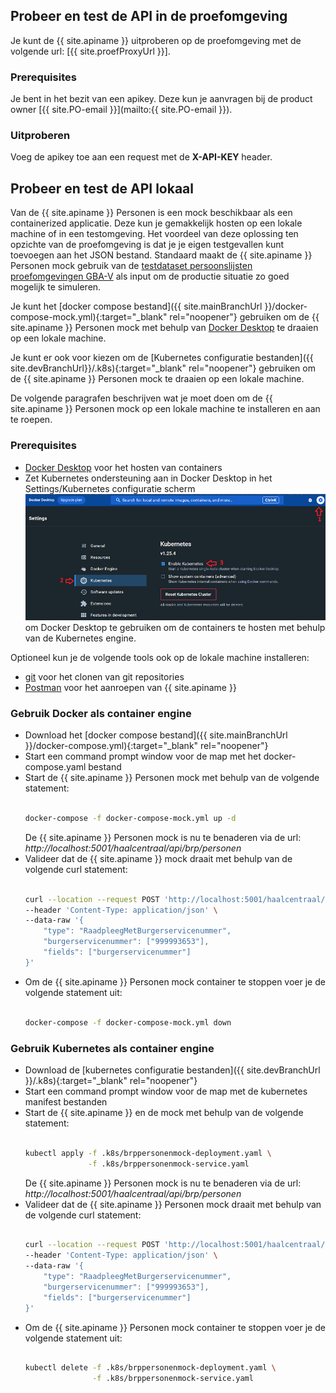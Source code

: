 ## Probeer en test de API in de proefomgeving

Je kunt de {{ site.apiname }} uitproberen op de proefomgeving met de volgende url: [{{ site.proefProxyUrl }}]. 

### Prerequisites
Je bent in het bezit van een apikey. Deze kun je aanvragen bij de product owner [{{ site.PO-email }}](mailto:{{ site.PO-email }}). 

### Uitproberen
Voeg de apikey toe aan een request met de __X-API-KEY__ header.

## Probeer en test de API lokaal

Van de {{ site.apiname }} Personen is een mock beschikbaar als een containerized applicatie. Deze kun je gemakkelijk hosten op een lokale machine of in een testomgeving. Het voordeel van deze oplossing ten opzichte van de proefomgeving is dat je je eigen testgevallen kunt toevoegen aan het JSON bestand. 
Standaard maakt de {{ site.apiname }} Personen mock gebruik van de [testdataset persoonslijsten proefomgevingen GBA-V](https://www.rvig.nl/media/288) als input om de productie situatie zo goed mogelijk te simuleren.

Je kunt het [docker compose bestand]({{ site.mainBranchUrl }}/docker-compose-mock.yml){:target="_blank" rel="noopener"} gebruiken om de {{ site.apiname }} Personen mock met behulp van [Docker Desktop](https://www.docker.com/products/docker-desktop) te draaien op een lokale machine.

Je kunt er ook voor kiezen om de [Kubernetes configuratie bestanden]({{ site.devBranchUrl}}/.k8s){:target="_blank" rel="noopener"} gebruiken om de {{ site.apiname }} Personen mock te draaien op een lokale machine. 

De volgende paragrafen beschrijven wat je moet doen om de {{ site.apiname }} Personen mock op een lokale machine te installeren en aan te roepen.

### Prerequisites

- [Docker Desktop](https://www.docker.com/products/docker-desktop) voor het hosten van containers
- Zet Kubernetes ondersteuning aan in Docker Desktop in het Settings/Kubernetes configuratie scherm ![Enable Kubernetes](../img/docker-desktop-enable-k8s.png)
om Docker Desktop te gebruiken om de containers te hosten met behulp van de Kubernetes engine. 

Optioneel kun je de volgende tools ook op de lokale machine installeren:

- [git](https://git-scm.com/downloads) voor het clonen van git repositories
- [Postman](https://www.postman.com/downloads/) voor het aanroepen van {{ site.apiname }}


### Gebruik Docker als container engine

- Download het [docker compose bestand]({{ site.mainBranchUrl }}/docker-compose.yml){:target="_blank" rel="noopener"}
- Start een command prompt window voor de map met het docker-compose.yaml bestand
- Start de {{ site.apiname }} Personen mock met behulp van de volgende statement:
  ```sh

  docker-compose -f docker-compose-mock.yml up -d

  ```
  De {{ site.apiname }} Personen mock is nu te benaderen via de url: *http://localhost:5001/haalcentraal/api/brp/personen*
- Valideer dat de {{ site.apiname }} mock draait met behulp van de volgende curl statement:
  ```sh

  curl --location --request POST 'http://localhost:5001/haalcentraal/api/brp/personen' \
  --header 'Content-Type: application/json' \
  --data-raw '{
      "type": "RaadpleegMetBurgerservicenummer",
      "burgerservicenummer": ["999993653"],
      "fields": ["burgerservicenummer"]
  }'

  ```
- Om de {{ site.apiname }} Personen mock container te stoppen voer je de volgende statement uit:
  ```sh

  docker-compose -f docker-compose-mock.yml down

  ```

### Gebruik Kubernetes als container engine

- Download de [kubernetes configuratie bestanden]({{ site.devBranchUrl }}/.k8s){:target="_blank" rel="noopener"}
- Start een command prompt window voor de map met de kubernetes manifest bestanden
- Start de {{ site.apiname }} en de mock met behulp van de volgende statement:
  ```sh

  kubectl apply -f .k8s/brppersonenmock-deployment.yaml \
                -f .k8s/brppersonenmock-service.yaml 

  ```
  De {{ site.apiname }} Personen mock is nu te benaderen via de url: *http://localhost:5001/haalcentraal/api/brp/personen*
- Valideer dat de {{ site.apiname }} Personen mock draait met behulp van de volgende curl statement:
  ```sh

  curl --location --request POST 'http://localhost:5001/haalcentraal/api/brp/personen' \
  --header 'Content-Type: application/json' \
  --data-raw '{
      "type": "RaadpleegMetBurgerservicenummer",
      "burgerservicenummer": ["999993653"],
      "fields": ["burgerservicenummer"]
  }'

  ```
- Om de {{ site.apiname }} Personen mock container te stoppen voer je de volgende statement uit:
  ```sh

  kubectl delete -f .k8s/brppersonenmock-deployment.yaml \
                 -f .k8s/brppersonenmock-service.yaml 

  ```